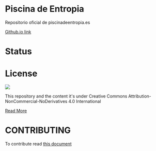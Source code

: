 # Piscina de Entropia
Repositorio oficial de piscinadeentropia.es

[Github.io link](https://isaaker.github.io/piscinadeentropia/)

# Status


# License

![](https://i.creativecommons.org/l/by-nc-nd/4.0/88x31.png)

This repository and the content it's under Creative Commons Attribution-NonCommercial-NoDerivatives 4.0 International  

[Read More](https://github.com/Isaaker/piscinadeentropia/blob/main/LICENSE.txt)

# CONTRIBUTING
To contribute read [this document](https://github.com/Isaaker/piscinadeentropia/blob/main/CONTRIBUTING.md)
